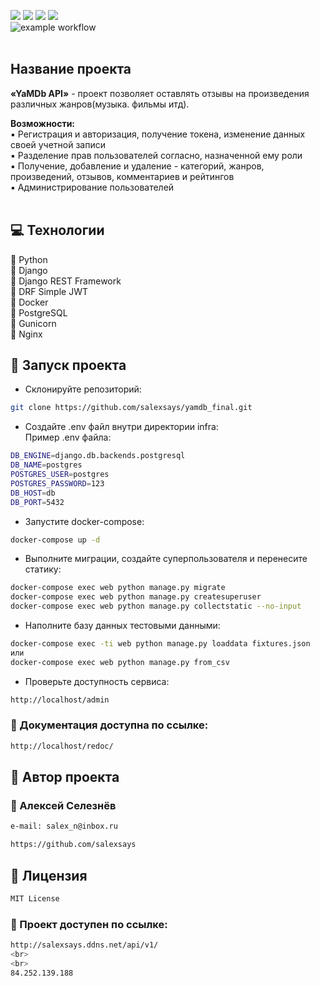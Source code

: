 ![](https://img.shields.io/badge/Python-3.7.5-blue) 
![](https://img.shields.io/badge/Django-2.2.16-green)
![](https://img.shields.io/badge/DjangoRestFramework-3.12.4-red)
![](https://img.shields.io/badge/Docker-3.8-yellow)
<br>
![example workflow](https://github.com/salexsays/yamdb_final/actions/workflows/yamdb_workflow.yml/badge.svg)
<br><br>
## Название проекта
**«YaMDb API»** - проект позволяет оставлять отзывы на произведения различных жанров(музыка. фильмы итд).

**Возможности:**<br>
:black_small_square: Регистрация и авторизация, получение токена, изменение данных своей учетной записи<br>
:black_small_square: Разделение прав пользователей согласно, назначенной ему роли<br>
:black_small_square: Получение, добавление и удаление - категорий, жанров, произведений, отзывов, комментариев и рейтингов<br>
:black_small_square: Администрирование пользователей<br><br>

## :computer: Технологии
:small_blue_diamond: Python <br>
:small_blue_diamond: Django <br>
:small_blue_diamond: Django REST Framework <br>
:small_blue_diamond: DRF Simple JWT <br>
:small_blue_diamond: Docker <br>
:small_blue_diamond: PostgreSQL <br>
:small_blue_diamond: Gunicorn <br>
:small_blue_diamond: Nginx <br>

## :rocket: Запуск проекта
- Склонируйте репозиторий:
```sh
git clone https://github.com/salexsays/yamdb_final.git
```
- Создайте .env файл внутри директории infra:<br>
Пример .env файла:
```sh
DB_ENGINE=django.db.backends.postgresql
DB_NAME=postgres
POSTGRES_USER=postgres
POSTGRES_PASSWORD=123
DB_HOST=db
DB_PORT=5432
```
-  Запустите docker-compose:
```sh
docker-compose up -d
```
- Выполните миграции, создайте суперпользователя и перенесите статику:
```sh
docker-compose exec web python manage.py migrate
docker-compose exec web python manage.py createsuperuser
docker-compose exec web python manage.py collectstatic --no-input
```
- Наполните базу данных тестовыми данными:
```sh
docker-compose exec -ti web python manage.py loaddata fixtures.json
или
docker-compose exec web python manage.py from_csv
```
- Проверьте доступность сервиса:
```sh
http://localhost/admin
```
### :closed_book: Документация доступна по ссылке:
```sh
http://localhost/redoc/
```

## :bust_in_silhouette: Автор проекта 

### :small_orange_diamond: Алексей Селезнёв
```html
e-mail: salex_n@inbox.ru
```
```html
https://github.com/salexsays
```
## :scroll: Лицензия
```sh
MIT License
```

### :wrench: Проект доступен по ссылке:
```sh
http://salexsays.ddns.net/api/v1/
<br>
<br>
84.252.139.188
```
